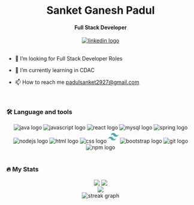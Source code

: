 <h1 align="center">Sanket Ganesh Padul</h1>
<h4 align="center">Full Stack Developer</h4>

<div align="center">
  <a href="https://www.linkedin.com/in/sanketpadul89666/" target="_blank">
    <img src="https://img.shields.io/static/v1?message=LinkedIn&logo=linkedin&label=&color=0077B5&logoColor=white&labelColor=&style=for-the-badge" height="25" alt="linkedin logo"  />
  </a>
</div>

<br>

- 🔭 I’m looking for Full Stack Developer Roles 

- 🌱 I’m currently learning in CDAC

- 📫 How to reach me padulsanket2927@gmail.com


<br>

<h3 align="left">🛠 Language and tools</h3>

<div align="center">
  <img src="https://cdn.jsdelivr.net/gh/devicons/devicon/icons/java/java-original.svg" height="28" width="33" alt="java logo"  />
  <img src="https://cdn.jsdelivr.net/gh/devicons/devicon/icons/javascript/javascript-original.svg" height="28" width="33" alt="javascript logo"  />
  <img src="https://cdn.jsdelivr.net/gh/devicons/devicon/icons/react/react-original.svg" height="28" width="33" alt="react logo"  />
  <img src="https://cdn.jsdelivr.net/gh/devicons/devicon/icons/mysql/mysql-original.svg" height="28" width="33" alt="mysql logo"  />
  <img src="https://cdn.jsdelivr.net/gh/devicons/devicon/icons/spring/spring-original.svg" height="28" width="33" alt="spring logo"  />
  <img src="https://cdn.jsdelivr.net/gh/devicons/devicon/icons/nodejs/nodejs-original.svg" height="28" width="33" alt="nodejs logo"  />
  <img src="https://cdn.jsdelivr.net/gh/devicons/devicon/icons/html5/html5-original.svg" height="28" width="33" alt="html logo"  />
  <img src="https://cdn.jsdelivr.net/gh/devicons/devicon/icons/css3/css3-original.svg" height="28" width="33" alt="css logo"  />
  <img src="https://raw.githubusercontent.com/teamedwardforever/Readme-Generator/71f25dd8b98329b168142a6b782a107b75eab178/svg/Skills/Frontend/tailwindcss-icon.svg" alt="Tailwindcss" width="28" height="33"/>
  <img src="https://cdn.jsdelivr.net/gh/devicons/devicon/icons/bootstrap/bootstrap-original.svg" height="28" width="33" alt="bootstrap logo"  />
  <img src="https://cdn.jsdelivr.net/gh/devicons/devicon/icons/git/git-original.svg" height="28" width="33" alt="git logo"  />
  <img src="https://cdn.jsdelivr.net/gh/devicons/devicon/icons/npm/npm-original-wordmark.svg" height="28" width="33" alt="npm logo"  />
</div>

<br>

<h3 align="left">🔥  My Stats</h3>


<div align="center">
  <img align="center" src="https://github-profile-summary-cards.vercel.app/api/cards/most-commit-language?username=sanky-p&theme=dark" height="163em" />
  <img align="center" src="https://github-profile-summary-cards.vercel.app/api/cards/repos-per-language?username=sanky-p&theme=dark" height="163em" /> 
  <br>
  <img align="center" src="https://github-profile-summary-cards.vercel.app/api/cards/profile-details?username=sanky-p&theme=dark" height="160em" /> 
  <br>
  <img src="https://streak-stats.demolab.com/?user=sanky-p&locale=en&mode=daily&theme=dark&hide_border=true&border_radius=0&order=3" height="161em" alt="streak graph"  />
</div>
